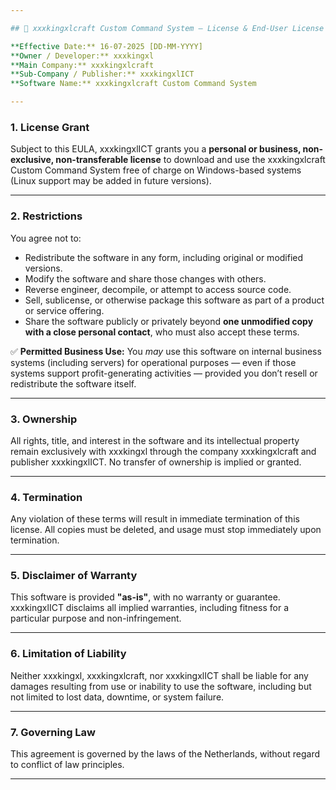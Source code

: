 ```yaml
---

## 📄 xxxkingxlcraft Custom Command System — License & End-User License Agreement (EULA)

**Effective Date:** 16-07-2025 [DD-MM-YYYY]  
**Owner / Developer:** xxxkingxl  
**Main Company:** xxxkingxlcraft  
**Sub-Company / Publisher:** xxxkingxlICT  
**Software Name:** xxxkingxlcraft Custom Command System

---
```


### 1. License Grant

Subject to this EULA, xxxkingxlICT grants you a **personal or business, non-exclusive, non-transferable license** to download and use the xxxkingxlcraft Custom Command System free of charge on Windows-based systems (Linux support may be added in future versions).

---

### 2. Restrictions

You agree not to:

- Redistribute the software in any form, including original or modified versions.
- Modify the software and share those changes with others.
- Reverse engineer, decompile, or attempt to access source code.
- Sell, sublicense, or otherwise package this software as part of a product or service offering.
- Share the software publicly or privately beyond **one unmodified copy with a close personal contact**, who must also accept these terms.

✅ **Permitted Business Use:** You *may* use this software on internal business systems (including servers) for operational purposes — even if those systems support profit-generating activities — provided you don’t resell or redistribute the software itself.

---

### 3. Ownership

All rights, title, and interest in the software and its intellectual property remain exclusively with xxxkingxl through the company xxxkingxlcraft and publisher xxxkingxlICT. No transfer of ownership is implied or granted.

---

### 4. Termination

Any violation of these terms will result in immediate termination of this license. All copies must be deleted, and usage must stop immediately upon termination.

---

### 5. Disclaimer of Warranty

This software is provided **"as-is"**, with no warranty or guarantee. xxxkingxlICT disclaims all implied warranties, including fitness for a particular purpose and non-infringement.

---

### 6. Limitation of Liability

Neither xxxkingxl, xxxkingxlcraft, nor xxxkingxlICT shall be liable for any damages resulting from use or inability to use the software, including but not limited to lost data, downtime, or system failure.

---

### 7. Governing Law

This agreement is governed by the laws of the Netherlands, without regard to conflict of law principles.

---
